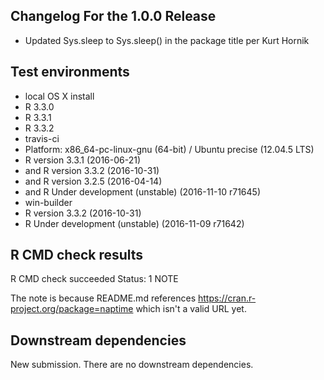 ## Changelog For the 1.0.0 Release
* Updated Sys.sleep to Sys.sleep() in the package title per Kurt Hornik

## Test environments
* local OS X install
 * R 3.3.0
 * R 3.3.1
 * R 3.3.2
* travis-ci
 * Platform: x86_64-pc-linux-gnu (64-bit) / Ubuntu precise (12.04.5 LTS)
 * R version 3.3.1 (2016-06-21)
 * and R version 3.3.2 (2016-10-31)
 * and R version 3.2.5 (2016-04-14)
 * and R Under development (unstable) (2016-11-10 r71645)
* win-builder
 * R version 3.3.2 (2016-10-31)
 * R Under development (unstable) (2016-11-09 r71642)

## R CMD check results
R CMD check succeeded
Status: 1 NOTE

The note is because README.md references https://cran.r-project.org/package=naptime which isn't a valid URL yet.

## Downstream dependencies
New submission.  There are no downstream dependencies.
